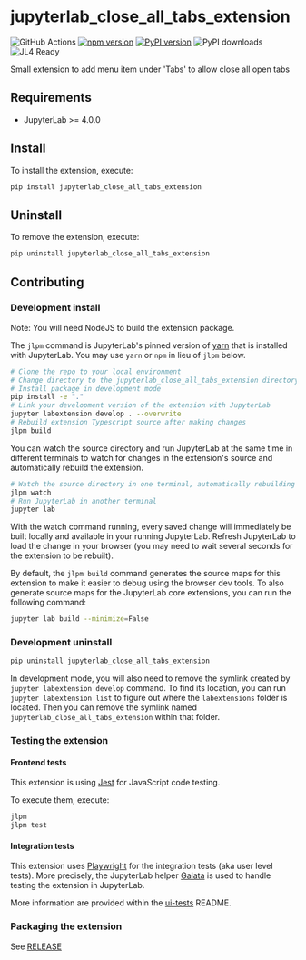 # jupyterlab_close_all_tabs_extension

![GitHub Actions](https://github.com/stellarshenson/jupyterlab_close_all_tabs_extension/actions/workflows/build.yml/badge.svg)
[![npm version](https://badge.fury.io/js/jupyterlab_close_all_tabs_extension.svg)](https://www.npmjs.com/package/jupyterlab_close_all_tabs_extension)
[![PyPI version](https://badge.fury.io/py/jupyterlab-close-all-tabs-extension.svg)](https://pypi.org/project/jupyterlab-close-all-tabs-extension/)
![PyPI downloads](https://img.shields.io/pypi/dm/jupyterlab-close-all-tabs-extension?label=PyPI%20downloads)
![JL4 Ready](https://img.shields.io/badge/Jupyterlab%204-ready-blue)

Small extension to add menu item under 'Tabs' to allow close all open tabs

## Requirements

- JupyterLab >= 4.0.0

## Install

To install the extension, execute:

```bash
pip install jupyterlab_close_all_tabs_extension
```

## Uninstall

To remove the extension, execute:

```bash
pip uninstall jupyterlab_close_all_tabs_extension
```

## Contributing

### Development install

Note: You will need NodeJS to build the extension package.

The `jlpm` command is JupyterLab's pinned version of
[yarn](https://yarnpkg.com/) that is installed with JupyterLab. You may use
`yarn` or `npm` in lieu of `jlpm` below.

```bash
# Clone the repo to your local environment
# Change directory to the jupyterlab_close_all_tabs_extension directory
# Install package in development mode
pip install -e "."
# Link your development version of the extension with JupyterLab
jupyter labextension develop . --overwrite
# Rebuild extension Typescript source after making changes
jlpm build
```

You can watch the source directory and run JupyterLab at the same time in different terminals to watch for changes in the extension's source and automatically rebuild the extension.

```bash
# Watch the source directory in one terminal, automatically rebuilding when needed
jlpm watch
# Run JupyterLab in another terminal
jupyter lab
```

With the watch command running, every saved change will immediately be built locally and available in your running JupyterLab. Refresh JupyterLab to load the change in your browser (you may need to wait several seconds for the extension to be rebuilt).

By default, the `jlpm build` command generates the source maps for this extension to make it easier to debug using the browser dev tools. To also generate source maps for the JupyterLab core extensions, you can run the following command:

```bash
jupyter lab build --minimize=False
```

### Development uninstall

```bash
pip uninstall jupyterlab_close_all_tabs_extension
```

In development mode, you will also need to remove the symlink created by `jupyter labextension develop`
command. To find its location, you can run `jupyter labextension list` to figure out where the `labextensions`
folder is located. Then you can remove the symlink named `jupyterlab_close_all_tabs_extension` within that folder.

### Testing the extension

#### Frontend tests

This extension is using [Jest](https://jestjs.io/) for JavaScript code testing.

To execute them, execute:

```sh
jlpm
jlpm test
```

#### Integration tests

This extension uses [Playwright](https://playwright.dev/docs/intro) for the integration tests (aka user level tests).
More precisely, the JupyterLab helper [Galata](https://github.com/jupyterlab/jupyterlab/tree/master/galata) is used to handle testing the extension in JupyterLab.

More information are provided within the [ui-tests](./ui-tests/README.md) README.

### Packaging the extension

See [RELEASE](RELEASE.md)
